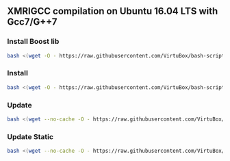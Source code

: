 ## XMRIGCC compilation on Ubuntu 16.04 LTS with Gcc7/G++7

### Install Boost lib

```bash
bash <(wget -O - https://raw.githubusercontent.com/VirtuBox/bash-scripts/master/xmrigCC/boost.sh)
```
### Install
```bash
bash <(wget -O - https://raw.githubusercontent.com/VirtuBox/bash-scripts/master/xmrigCC/install.sh)
```


### Update
```bash
bash <(wget --no-cache -O - https://raw.githubusercontent.com/VirtuBox/bash-scripts/master/xmrigCC/update-source.sh)
```

### Update Static
```bash
bash <(wget --no-cache -O - https://raw.githubusercontent.com/VirtuBox/bash-scripts/master/xmrigCC/update-static.sh)
```
